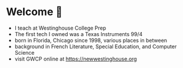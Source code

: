 # Welcome 🐒	

* I teach at Westinghouse College Prep
* The first tech I owned was a Texas Instruments 99/4
* born in Florida, Chicago since 1998, various places in between
* background in French Literature, Special Education, and Computer Science
* visit GWCP online at https://newwestinghouse.org

